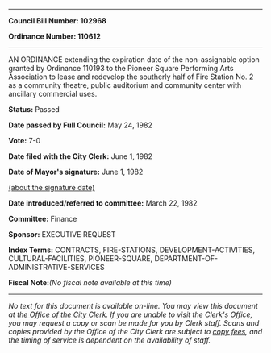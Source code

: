 

********

**Council Bill Number: 102968**
   
**Ordinance Number: 110612**
********

 AN ORDINANCE extending the expiration date of the non-assignable option granted by Ordinance 110193 to the Pioneer Square Performing Arts Association to lease and redevelop the southerly half of Fire Station No. 2 as a community theatre, public auditorium and community center with ancillary commercial uses.

**Status:** Passed
   
**Date passed by Full Council:** May 24, 1982
   
**Vote:** 7-0
   
**Date filed with the City Clerk:** June 1, 1982
   
**Date of Mayor's signature:** June 1, 1982
   
[(about the signature date)](/~public/approvaldate.htm)
   
   
   
**Date introduced/referred to committee:** March 22, 1982
   
**Committee:** Finance
   
**Sponsor:** EXECUTIVE REQUEST
   
   
**Index Terms:** CONTRACTS, FIRE-STATIONS, DEVELOPMENT-ACTIVITIES, CULTURAL-FACILITIES, PIONEER-SQUARE, DEPARTMENT-OF-ADMINISTRATIVE-SERVICES

**Fiscal Note:**_(No fiscal note available at this time)_
********

_No text for this document is available on-line. You may view this document at [the Office of the City Clerk](http://www.seattle.gov/leg/clerk/contactUs.htm). If you are unable to visit the Clerk's Office, you may request a copy or scan be made for you by Clerk staff. Scans and copies provided by the Office of the City Clerk are subject to [copy fees](http://clerk.seattle.gov/~public/clerkfees.htm), and the timing of service is dependent on the availability of staff._

